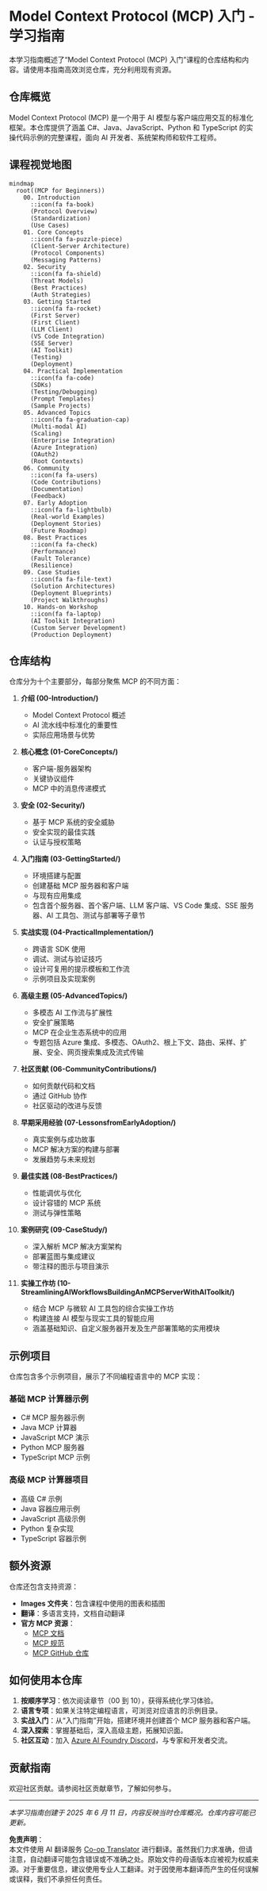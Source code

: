 <!--
CO_OP_TRANSLATOR_METADATA:
{
  "original_hash": "a607d4febc94caee9a12b77795f7fc9a",
  "translation_date": "2025-07-13T15:10:46+00:00",
  "source_file": "study_guide.md",
  "language_code": "zh"
}
-->
# Model Context Protocol (MCP) 入门 - 学习指南

本学习指南概述了“Model Context Protocol (MCP) 入门”课程的仓库结构和内容。请使用本指南高效浏览仓库，充分利用现有资源。

## 仓库概览

Model Context Protocol (MCP) 是一个用于 AI 模型与客户端应用交互的标准化框架。本仓库提供了涵盖 C#、Java、JavaScript、Python 和 TypeScript 的实操代码示例的完整课程，面向 AI 开发者、系统架构师和软件工程师。

## 课程视觉地图

```mermaid
mindmap
  root((MCP for Beginners))
    00. Introduction
      ::icon(fa fa-book)
      (Protocol Overview)
      (Standardization)
      (Use Cases)
    01. Core Concepts
      ::icon(fa fa-puzzle-piece)
      (Client-Server Architecture)
      (Protocol Components)
      (Messaging Patterns)
    02. Security
      ::icon(fa fa-shield)
      (Threat Models)
      (Best Practices)
      (Auth Strategies)
    03. Getting Started
      ::icon(fa fa-rocket)
      (First Server)
      (First Client)
      (LLM Client)
      (VS Code Integration)
      (SSE Server)
      (AI Toolkit)
      (Testing)
      (Deployment)
    04. Practical Implementation
      ::icon(fa fa-code)
      (SDKs)
      (Testing/Debugging)
      (Prompt Templates)
      (Sample Projects)
    05. Advanced Topics
      ::icon(fa fa-graduation-cap)
      (Multi-modal AI)
      (Scaling)
      (Enterprise Integration)
      (Azure Integration)
      (OAuth2)
      (Root Contexts)
    06. Community
      ::icon(fa fa-users)
      (Code Contributions)
      (Documentation)
      (Feedback)
    07. Early Adoption
      ::icon(fa fa-lightbulb)
      (Real-world Examples)
      (Deployment Stories)
      (Future Roadmap)
    08. Best Practices
      ::icon(fa fa-check)
      (Performance)
      (Fault Tolerance)
      (Resilience)
    09. Case Studies
      ::icon(fa fa-file-text)
      (Solution Architectures)
      (Deployment Blueprints)
      (Project Walkthroughs)
    10. Hands-on Workshop
      ::icon(fa fa-laptop)
      (AI Toolkit Integration)
      (Custom Server Development)
      (Production Deployment)
```

## 仓库结构

仓库分为十个主要部分，每部分聚焦 MCP 的不同方面：

1. **介绍 (00-Introduction/)**
   - Model Context Protocol 概述
   - AI 流水线中标准化的重要性
   - 实际应用场景与优势

2. **核心概念 (01-CoreConcepts/)**
   - 客户端-服务器架构
   - 关键协议组件
   - MCP 中的消息传递模式

3. **安全 (02-Security/)**
   - 基于 MCP 系统的安全威胁
   - 安全实现的最佳实践
   - 认证与授权策略

4. **入门指南 (03-GettingStarted/)**
   - 环境搭建与配置
   - 创建基础 MCP 服务器和客户端
   - 与现有应用集成
   - 包含首个服务器、首个客户端、LLM 客户端、VS Code 集成、SSE 服务器、AI 工具包、测试与部署等子章节

5. **实战实现 (04-PracticalImplementation/)**
   - 跨语言 SDK 使用
   - 调试、测试与验证技巧
   - 设计可复用的提示模板和工作流
   - 示例项目及实现案例

6. **高级主题 (05-AdvancedTopics/)**
   - 多模态 AI 工作流与扩展性
   - 安全扩展策略
   - MCP 在企业生态系统中的应用
   - 专题包括 Azure 集成、多模态、OAuth2、根上下文、路由、采样、扩展、安全、网页搜索集成及流式传输

7. **社区贡献 (06-CommunityContributions/)**
   - 如何贡献代码和文档
   - 通过 GitHub 协作
   - 社区驱动的改进与反馈

8. **早期采用经验 (07-LessonsfromEarlyAdoption/)**
   - 真实案例与成功故事
   - MCP 解决方案的构建与部署
   - 发展趋势与未来规划

9. **最佳实践 (08-BestPractices/)**
   - 性能调优与优化
   - 设计容错的 MCP 系统
   - 测试与弹性策略

10. **案例研究 (09-CaseStudy/)**
    - 深入解析 MCP 解决方案架构
    - 部署蓝图与集成建议
    - 带注释的图示与项目演示

11. **实操工作坊 (10-StreamliningAIWorkflowsBuildingAnMCPServerWithAIToolkit/)**
    - 结合 MCP 与微软 AI 工具包的综合实操工作坊
    - 构建连接 AI 模型与现实工具的智能应用
    - 涵盖基础知识、自定义服务器开发及生产部署策略的实用模块

## 示例项目

仓库包含多个示例项目，展示了不同编程语言中的 MCP 实现：

### 基础 MCP 计算器示例
- C# MCP 服务器示例
- Java MCP 计算器
- JavaScript MCP 演示
- Python MCP 服务器
- TypeScript MCP 示例

### 高级 MCP 计算器项目
- 高级 C# 示例
- Java 容器应用示例
- JavaScript 高级示例
- Python 复杂实现
- TypeScript 容器示例

## 额外资源

仓库还包含支持资源：

- **Images 文件夹**：包含课程中使用的图表和插图
- **翻译**：多语言支持，文档自动翻译
- **官方 MCP 资源**：
  - [MCP 文档](https://modelcontextprotocol.io/)
  - [MCP 规范](https://spec.modelcontextprotocol.io/)
  - [MCP GitHub 仓库](https://github.com/modelcontextprotocol)

## 如何使用本仓库

1. **按顺序学习**：依次阅读章节（00 到 10），获得系统化学习体验。
2. **语言专项**：如果关注特定编程语言，可浏览对应语言的示例目录。
3. **实战入门**：从“入门指南”开始，搭建环境并创建首个 MCP 服务器和客户端。
4. **深入探索**：掌握基础后，深入高级主题，拓展知识面。
5. **社区互动**：加入 [Azure AI Foundry Discord](https://discord.com/invite/ByRwuEEgH4)，与专家和开发者交流。

## 贡献指南

欢迎社区贡献。请参阅社区贡献章节，了解如何参与。

---

*本学习指南创建于 2025 年 6 月 11 日，内容反映当时仓库概况。仓库内容可能已更新。*

**免责声明**：  
本文件使用 AI 翻译服务 [Co-op Translator](https://github.com/Azure/co-op-translator) 进行翻译。虽然我们力求准确，但请注意，自动翻译可能包含错误或不准确之处。原始文件的母语版本应被视为权威来源。对于重要信息，建议使用专业人工翻译。对于因使用本翻译而产生的任何误解或误释，我们不承担任何责任。